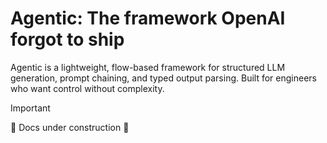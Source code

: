 # Agentic: The framework OpenAI forgot to ship

Agentic is a lightweight, flow-based framework for structured LLM generation, prompt chaining, and typed output parsing. Built for engineers who want control without complexity.

> [!IMPORTANT]
> 🚧 Docs under construction 🚧
